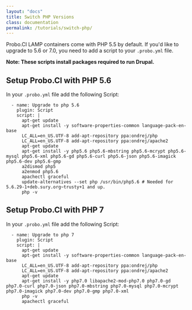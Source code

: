 ```yaml
---
layout: "docs"
title: Switch PHP Versions
class: documentation
permalink: /tutorials/switch-php/
---
```

Probo.CI LAMP containers come with PHP 5.5 by default. If you'd like to upgrade to 5.6 or 7.0, you need to add a script to your `.probo.yml` file.

**Note: These scripts install packages required to run Drupal.**

## Setup Probo.CI with PHP 5.6

In your `.probo.yml` file add the following Script:

```
  - name: Upgrade to php 5.6
    plugin: Script
    script: |
      apt-get update
      apt-get install -y software-properties-common language-pack-en-base
      LC_ALL=en_US.UTF-8 add-apt-repository ppa:ondrej/php
      LC_ALL=en_US.UTF-8 add-apt-repository ppa:ondrej/apache2
      apt-get update
      apt-get install -y php5.6 php5.6-mbstring php5.6-mcrypt php5.6-mysql php5.6-xml php5.6-gd php5.6-curl php5.6-json php5.6-imagick php5.6-dev php5.6-gmp
      a2dismod php5
      a2enmod php5.6
      apachectl graceful
      update-alternatives --set php /usr/bin/php5.6 # Needed for 5.6.29-1+deb.sury.org~trusty+1 and up.
      php -v
```

## Setup Probo.CI with PHP 7

In your `.probo.yml` file add the following Script:

```
  - name: Upgrade to php 7
    plugin: Script
    script: |
      apt-get update
      apt-get install -y software-properties-common language-pack-en-base
      LC_ALL=en_US.UTF-8 add-apt-repository ppa:ondrej/php
      LC_ALL=en_US.UTF-8 add-apt-repository ppa:ondrej/apache2
      apt-get update
      apt-get install -y php7.0 libapache2-mod-php7.0 php7.0-gd php7.0-curl php7.0-json php7.0-mbstring php7.0-mysql php7.0-mcrypt php7.0-imagick php7.0-dev php7.0-gmp php7.0-xml
      php -v
      apachectl graceful
```
